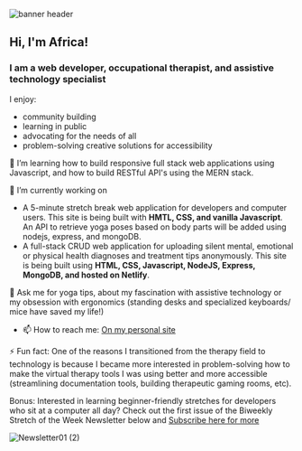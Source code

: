 ![banner header](https://user-images.githubusercontent.com/96845068/180640197-9244eb95-1c57-4758-b9f2-de09644a2fd4.png)

## Hi, I'm Africa!
 ### I am a web developer, occupational therapist, and assistive technology specialist
I enjoy:
* community building
* learning in public
* advocating for the needs of all
* problem-solving creative solutions for accessibility 

🌱 I’m learning how to build responsive full stack web applications using Javascript, and how to build RESTful API's using the MERN stack.

🔭 I’m currently working on 

  - A 5-minute stretch break web application for developers and computer users.   This site is being built with <b>HMTL, CSS, and vanilla Javascript</b>. An API to retrieve yoga poses based on body parts will be added using nodejs, express, and mongoDB.
  - A full-stack CRUD web application for uploading silent mental, emotional or physical health diagnoses and treatment tips anonymously. This site is being built using <b>HTML, CSS, Javascript, NodeJS, Express, MongoDB, and hosted on Netlify</b>.

💬 Ask me for yoga tips, about my fascination with assistive technology or my obsession with ergonomics (standing desks and specialized keyboards/ mice have saved my life!)
- 📫 How to reach me: [On my personal site](https://africamincey.netlify.app/)

⚡ Fun fact: One of the reasons I transitioned from the therapy field to technology is because I became more interested in problem-solving how to make the virtual therapy tools I was using better and more accessible (streamlining documentation tools, building therapeutic gaming rooms, etc).

Bonus: Interested in learning beginner-friendly stretches for developers who sit at a computer all day? Check out the first issue of the Biweekly Stretch of the Week Newsletter below and [Subscribe here for more](https://www.getrevue.co/profile/Africakenyah?via=twitter-profile)


![Newsletter01 (2)](https://user-images.githubusercontent.com/96845068/180640189-4eb9f3e8-e07f-400d-b013-629d16ce6d73.png)
